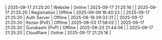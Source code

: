 | 2025-09-17 21:25:20 | Website | Online | 2025-09-17 21:25:16 |
| 2025-09-17 21:25:20 | Registration | Offline | 2025-09-09 16:40:23 |
| 2025-09-17 21:25:20 | Auth Server | Offline | 2025-08-18 09:33:31 |
| 2025-09-17 21:25:20 | Kezan (PvE) | Offline | 2025-08-03 17:58:02 |
| 2025-09-17 21:25:20 | Gurubashi (PvP) | Offline | 2025-08-23 21:44:06 |
| 2025-09-17 21:25:20 | Cloudflare | Online | 2025-09-17 21:25:16 |
